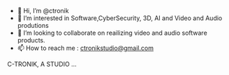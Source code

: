 - 👋 Hi, I’m @ctronik
- 👀 I’m interested in Software,CyberSecurity, 3D, AI and Video and Audio produtions
- 💞️ I’m looking to collaborate on reailizing video and audio software products.
- 📫 How to reach me : ctronikstudio@gmail.com

<!---
ctronik/ctronik is a ✨ special ✨ repository because its `README.md` (this file) appears on your GitHub profile.
You can click the Preview link to take a look at your changes.
--->

C-TRONIK, A STUDIO ...
